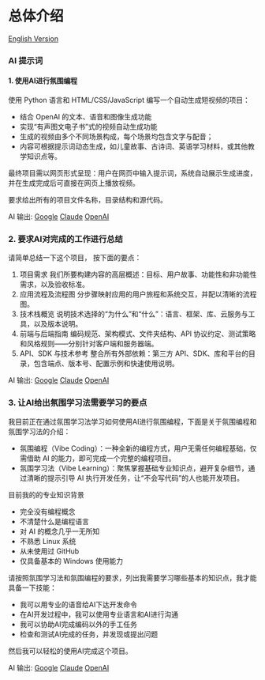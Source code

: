 # 总体介绍

[English Version](README.md)

### AI 提示词

#### 1. 使用AI进行氛围编程

使用 Python 语言和 HTML/CSS/JavaScript 编写一个自动生成短视频的项目：

- 结合 OpenAI 的文本、语音和图像生成功能
- 实现“有声图文电子书”式的视频自动生成功能
- 生成的视频由多个不同场景构成，每个场景均包含文字与配音；  
- 内容可根据提示词动态生成，如儿童故事、古诗词、英语学习材料，或其他教学知识点等。

最终项目需以网页形式呈现：用户在网页中输入提示词，系统自动展示生成进度，并在生成完成后可直接在网页上播放视频。  

要求给出所有的项目文件名称，目录结构和源代码。

AI 输出: [Google](gemini/1.md) [Claude](claude/1.md) [OpenAI](chatgpt/1.md)

### 2. 要求AI对完成的工作进行总结

请简单总结一下这个项目， 按下面的要点：

1. 项目需求 我们所要构建内容的高层概述：目标、用户故事、功能性和非功能性需求，以及验收标准。
2. 应用流程及流程图 分步骤映射应用的用户旅程和系统交互，并配以清晰的流程图。
3. 技术栈概览 说明技术选择的“为什么”和“什么”：语言、框架、库、云服务与工具，以及版本说明。
4. 前端与后端指南 编码规范、架构模式、文件夹结构、API 协议约定、测试策略和风格规则——分别针对客户端和服务器端。
5. API、SDK 与技术参考 整合所有外部依赖：第三方 API、SDK、库和平台的目录，包含端点、版本号、配置示例和快速使用说明。

AI 输出: [Google](gemini/2.md) [Claude](claude/2.md) [OpenAI](chatgpt/2.md)

### 3. 让AI给出氛围学习法需要学习的要点

我目前正在通过氛围学习法学习如何使用AI进行氛围编程，下面是关于氛围编程和氛围学习法的介绍：

- 氛围编程（Vibe Coding）：一种全新的编程方式，用户无需任何编程基础，仅需借助 AI 的能力，即可完成一个完整的编程项目。
- 氛围学习法（Vibe Learning）：聚焦掌握基础专业知识点，避开复杂细节，通过清晰的提示引导 AI 执行开发任务，让“不会写代码”的人也能开发项目。

目前我的的专业知识背景

- 完全没有编程概念
- 不清楚什么是编程语言  
- 对 AI 的概念几乎一无所知  
- 不熟悉 Linux 系统  
- 从未使用过 GitHub  
- 仅具备基本的 Windows 使用能力  

请按照氛围学习法和氛围编程的要求，列出我需要学习哪些基本的知识点，我才能具备一下技能：

- 我可以用专业的语音给AI下达开发命令  
- 在AI开发过程中，我可以使用专业语言和AI进行沟通
- 我可以协助AI完成编码以外的手工任务
- 检查和测试AI完成的任务，并发现或提出问题

然后我可以轻松的使用AI完成这个项目。

AI 输出: [Google](gemini/3.md) [Claude](claude/3.md) [OpenAI](chatgpt/3.md)